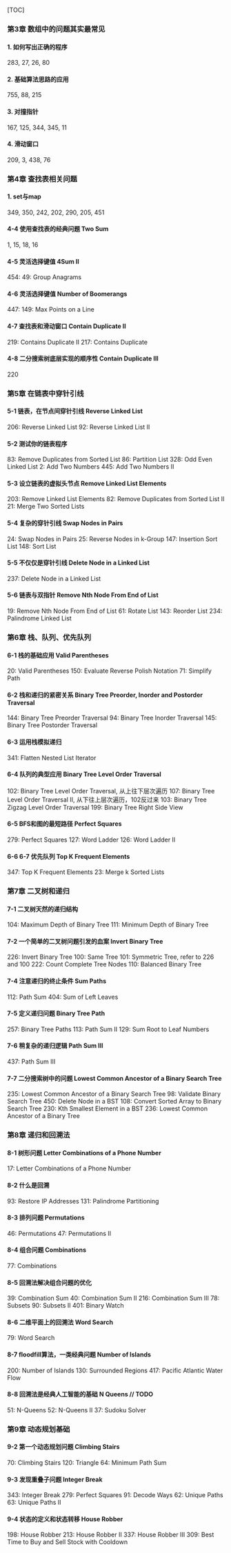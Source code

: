 [TOC]

### 第3章 数组中的问题其实最常见

#### 1. 如何写出正确的程序

283, 27, 26, 80

#### 2. 基础算法思路的应用

755, 88, 215

#### 3. 对撞指针

167, 125, 344, 345, 11

#### 4. 滑动窗口

209, 3, 438, 76

### 第4章 查找表相关问题

#### 1. set与map

349, 350, 242, 202, 290, 205, 451

#### 4-4 使用查找表的经典问题 Two Sum

1, 15, 18, 16

#### 4-5 灵活选择键值 4Sum II

454: 
49: Group Anagrams

#### 4-6 灵活选择键值 Number of Boomerangs

447: 
149: Max Points on a Line

#### 4-7 查找表和滑动窗口 Contain Duplicate II

219: Contains Duplicate II
217: Contains Duplicate

#### 4-8 二分搜索树底层实现的顺序性 Contain Duplicate III

220

### 第5章 在链表中穿针引线

#### 5-1 链表，在节点间穿针引线 Reverse Linked List

206: Reverse Linked List
92: Reverse Linked List II

#### 5-2 测试你的链表程序

83: Remove Duplicates from Sorted List
86: Partition List
328: Odd Even Linked List
2: Add Two Numbers
445: Add Two Numbers II

#### 5-3 设立链表的虚拟头节点 Remove Linked List Elements

203: Remove Linked List Elements
82: Remove Duplicates from Sorted List II
21: Merge Two Sorted Lists

#### 5-4 复杂的穿针引线 Swap Nodes in Pairs

24: Swap Nodes in Pairs
25: Reverse Nodes in k-Group
147: Insertion Sort List
148: Sort List

#### 5-5 不仅仅是穿针引线 Delete Node in a Linked List

237: Delete Node in a Linked List

#### 5-6 链表与双指针 Remove Nth Node From End of List

19: Remove Nth Node From End of List
61: Rotate List
143: Reorder List
234: Palindrome Linked List

### 第6章 栈、队列、优先队列

#### 6-1 栈的基础应用 Valid Parentheses

20: Valid Parentheses
150: Evaluate Reverse Polish Notation
71: Simplify Path

#### 6-2 栈和递归的紧密关系 Binary Tree Preorder, Inorder and Postorder Traversal

144: Binary Tree Preorder Traversal
94: Binary Tree Inorder Traversal
145: Binary Tree Postorder Traversal

#### 6-3 运用栈模拟递归

341: Flatten Nested List Iterator

#### 6-4 队列的典型应用 Binary Tree Level Order Traversal

102: Binary Tree Level Order Traversal, 从上往下层次遍历
107: Binary Tree Level Order Traversal II, 从下往上层次遍历，102反过来
103: Binary Tree Zigzag Level Order Traversal
199: Binary Tree Right Side View

#### 6-5 BFS和图的最短路径 Perfect Squares

279: Perfect Squares
127: Word Ladder
126: Word Ladder II

#### 6-6 6-7 优先队列 Top K Frequent Elements

347: Top K Frequent Elements
23: Merge k Sorted Lists

### 第7章 二叉树和递归

#### 7-1 二叉树天然的递归结构

104: Maximum Depth of Binary Tree
111: Minimum Depth of Binary Tree

#### 7-2 一个简单的二叉树问题引发的血案 Invert Binary Tree

226: Invert Binary Tree
100: Same Tree
101: Symmetric Tree, refer to 226 and 100
222: Count Complete Tree Nodes
110: Balanced Binary Tree

#### 7-4 注意递归的终止条件 Sum Paths

112: Path Sum
404: Sum of Left Leaves

#### 7-5 定义递归问题 Binary Tree Path

257: Binary Tree Paths
113: Path Sum II
129: Sum Root to Leaf Numbers

#### 7-6 稍复杂的递归逻辑 Path Sum III

437: Path Sum III

#### 7-7 二分搜索树中的问题 Lowest Common Ancestor of a Binary Search Tree

235: Lowest Common Ancestor of a Binary Search Tree
98: Validate Binary Search Tree
450: Delete Node in a BST
108: Convert Sorted Array to Binary Search Tree
230: Kth Smallest Element in a BST
236: Lowest Common Ancestor of a Binary Tree

### 第8章 递归和回溯法

#### 8-1 树形问题 Letter Combinations of a Phone Number

17: Letter Combinations of a Phone Number

#### 8-2 什么是回溯

93: Restore IP Addresses
131: Palindrome Partitioning

#### 8-3 排列问题 Permutations

46: Permutations
47: Permutations II

#### 8-4 组合问题 Combinations

77: Combinations

#### 8-5 回溯法解决组合问题的优化

39: Combination Sum
40: Combination Sum II
216: Combination Sum III
78: Subsets
90: Subsets II
401: Binary Watch

#### 8-6 二维平面上的回溯法 Word Search

79: Word Search

#### 8-7 floodfill算法，一类经典问题 Number of Islands

200: Number of Islands
130: Surrounded Regions
417: Pacific Atlantic Water Flow

#### 8-8 回溯法是经典人工智能的基础 N Queens // TODO

51: N-Queens
52: N-Queens II
37: Sudoku Solver

### 第9章 动态规划基础

#### 9-2 第一个动态规划问题 Climbing Stairs

70: Climbing Stairs
120: Triangle
64: Minimum Path Sum

#### 9-3 发现重叠子问题 Integer Break

343: Integer Break
279: Perfect Squares
91: Decode Ways
62: Unique Paths
63: Unique Paths II

#### 9-4 状态的定义和状态转移 House Robber

198: House Robber
213: House Robber II
337: House Robber III
309: Best Time to Buy and Sell Stock with Cooldown

#### 
